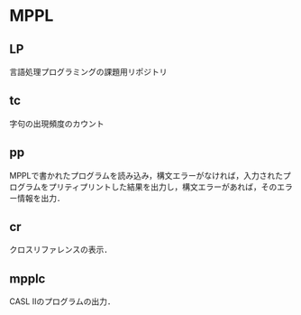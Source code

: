 # MPPL

## LP
言語処理プログラミングの課題用リポジトリ
## tc
字句の出現頻度のカウント
## pp
MPPLで書かれたプログラムを読み込み，構文エラーがなければ，入力されたプログラムをプリティプリントした結果を出力し，構文エラーがあれば，そのエラー情報を出力．
## cr
クロスリファレンスの表示．
## mpplc
CASL IIのプログラムの出力．
